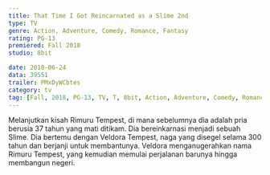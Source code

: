 ```yaml
---
title: That Time I Got Reincarnated as a Slime 2nd
type: TV
genre: Action, Adventure, Comedy, Romance, Fantasy
rating: PG-13
premiered: Fall 2018
studio: 8bit

date: 2010-06-24
data: 39551
trailer: PMxDyWCbtes
category: tv
tag: [Fall, 2018, PG-13, TV, T, 8bit, Action, Adventure, Comedy, Romance, Fantasy]
---
```

Melanjutkan kisah Rimuru Tempest, di mana sebelumnya dia adalah pria berusia 37 tahun yang mati ditikam. Dia bereinkarnasi menjadi sebuah Slime. Dia bertemu dengan Veldora Tempest, naga yang disegel selama 300 tahun dan berjanji untuk membantunya. Veldora menganugerahkan nama Rimuru Tempest, yang kemudian memulai perjalanan barunya hingga membangun negeri.
